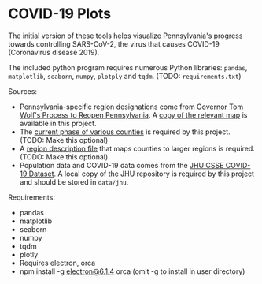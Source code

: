 # COVID-19 Plots

The initial version of these tools helps visualize Pennsylvania's progress towards controlling SARS-CoV-2, the virus that causes COVID-19 (Coronavirus disease 2019).

The included python program requires numerous Python libraries: `pandas`, `matplotlib`, `seaborn`, `numpy`, `plotply` and `tqdm`. (TODO: `requirements.txt`)

Sources:

* Pennsylvania-specific region designations come from [Governor Tom Wolf's Process to Reopen Pennsylvania](https://www.governor.pa.gov/process-to-reopen-pennsylvania/). A [copy of the relevant map](data/resources/20200423-Bureau-Community-Health-Systems-Regional-Map-Opt.png) is available in this project.
* The [current phase of various counties](phases.csv) is required by this project. (TODO: Make this optional)
* A [region description file](data/resources/regions.csv) that maps counties to larger regions is required. (TODO: Make this optional)
* Population data and COVID-19 data comes from the [JHU CSSE COVID-19 Dataset](https://github.com/CSSEGISandData/COVID-19). A local copy of the JHU repository is required by this project and should
be stored in `data/jhu`.

Requirements:

* pandas
* matplotlib
* seaborn
* numpy
* tqdm
* plotly
* Requires electron, orca
* npm install -g electron@6.1.4 orca  (omit -g to install in user directory)
